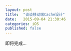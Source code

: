 ```yaml
---
layout: post
title:  "谈谈移动端Cache设计"
date:   2015-09-04 21:30:46
categories: iOS
published: false
---
```


即将完成...